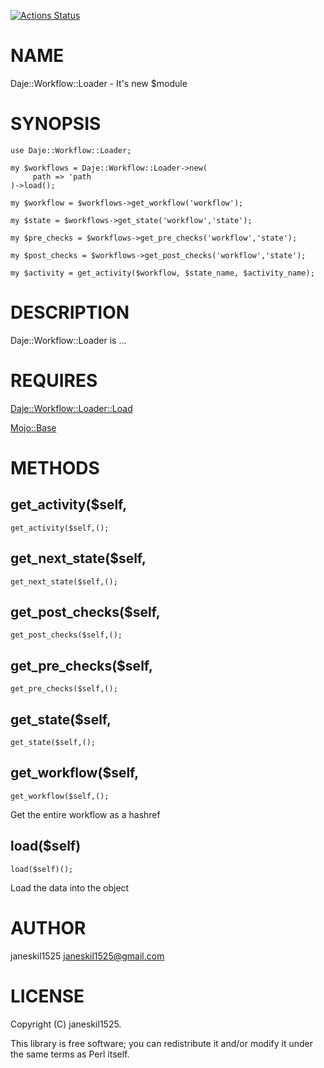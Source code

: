 [![Actions Status](https://github.com/janeskil1525/Daje-Workflow-Load/actions/workflows/test.yml/badge.svg)](https://github.com/janeskil1525/Daje-Workflow-Load/actions)
# NAME

Daje::Workflow::Loader - It's new $module

# SYNOPSIS

    use Daje::Workflow::Loader;

    my $workflows = Daje::Workflow::Loader->new(
         path => 'path
    )->load();

    my $workflow = $workflows->get_workflow('workflow');

    my $state = $workflows->get_state('workflow','state');

    my $pre_checks = $workflows->get_pre_checks('workflow','state');

    my $post_checks = $workflows->get_post_checks('workflow','state');

    my $activity = get_activity($workflow, $state_name, $activity_name);

# DESCRIPTION

Daje::Workflow::Loader is ...

# REQUIRES

[Daje::Workflow::Loader::Load](https://metacpan.org/pod/Daje%3A%3AWorkflow%3A%3ALoader%3A%3ALoad) 

[Mojo::Base](https://metacpan.org/pod/Mojo%3A%3ABase) 

# METHODS

## get\_activity($self,

    get_activity($self,();

## get\_next\_state($self,

    get_next_state($self,();

## get\_post\_checks($self,

    get_post_checks($self,();

## get\_pre\_checks($self,

    get_pre_checks($self,();

## get\_state($self,

    get_state($self,();

## get\_workflow($self,

    get_workflow($self,();

Get the entire workflow as a hashref

## load($self)

    load($self)();

Load the data into the object

# AUTHOR

janeskil1525 <janeskil1525@gmail.com>

# LICENSE

Copyright (C) janeskil1525.

This library is free software; you can redistribute it and/or modify
it under the same terms as Perl itself.
